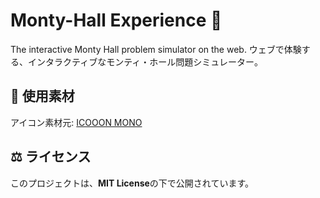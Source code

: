 # Monty-Hall Experience 🚀

The interactive Monty Hall problem simulator on the web.
ウェブで体験する、インタラクティブなモンティ・ホール問題シミュレーター。

## 🎨 使用素材

アイコン素材元: [ICOOON MONO](https://icooon-mono.com/)

## ⚖️ ライセンス

このプロジェクトは、**MIT License**の下で公開されています。
